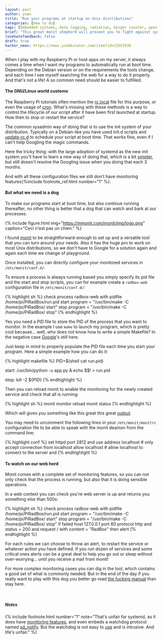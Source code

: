 ```yaml
---
layout: post
author: yoan
title: "Run your programs at startup on Unix distributions"
categories: [How to do]
tags: [Embedded systems, data logging, radiation, Geiger counter, open-data, Safecast, radiation]
brief: "This great monit shepherd will prevent you to fight against systemd."
lovehatefeedback: false
draft: true
hacker_news: https://news.ycombinator.com/item?id=11557638
---
```


When I play with my Raspberry Pi or host apps on my server, it always comes a time when I want my programs to automatically run at boot time. Depending on the Debian version or on the requirements the tools change, and each time I see myself searching the web for a way to do it properly. And that's not a life! A so common need should be easier to fulfilled.

#### The GNU/Linux world customs

The Raspberry Pi tutorials often mention the [rc.local](https://www.raspberrypi.org/documentation/linux/usage/rc-local.md) file for this purpose, or even the usage of [cron](https://www.raspberrypi.org/documentation/linux/usage/cron.md). What's missing with these methods is a way to control the lifecycle of our script after it have been first launched at startup. How then to stop or restart the service?

The common sysadmin way of doing that is to use the init system of your distribution. Typically on a Debian-like you have used init.d scripts and [update-rc.d](https://www.debian-administration.org/article/28/Making_scripts_run_at_boot_time_with_Debian) to schedule your script at boot time. That works fine, even if I can't help Googling the magic commands.

Here the tricky thing: with the large adoption of systemd as the new init system you'll have to learn a new way of doing that, which is a bit [simpler](http://unix.stackexchange.com/questions/47695/how-to-write-startup-script-for-systemd), but still doesn't resolve the Googling issue when you doing that each 3 months.

And with all these configuration files we still don't have monitoring features{%include footnote_ref.html number="1" %}.

#### But what we need is a dog

To make our programs start at boot time, but also continue running thereafter, no other thing is better that a dog that can watch and bark at our processes.

{% include figure.html img="https://mmonit.com/monit/img/logo.png" caption="Ceci n'est pas un chien." %}

I found [monit](https://mmonit.com/monit/) to be straightforward-enough to set up and a versatile tool that you can turn around your needs. Also it has the huge pro to work on most Unix distributions, so we don't have to Google for a solution again and again each time we change of playground.

Once installed, you can directly configure your monitored services in `/etc/monit/conf.d/`.

To ensure a process is always running based you simply specify its pid file and the start and stop scripts, you can for example create a `radbox-web` configuration file in `/etc/monit/conf.d/`:

{% highlight sh %}
check process radbox-web with pidfile /home/pi/PiRadBox/run.pid
    start program = "/usr/bin/make -C /home/pi/PiRadBox/ start"
    stop program  = "/usr/bin/make -C /home/pi/PiRadBox/ stop"
{% endhighlight %}

Yes you need a PID file to store the PID of the process that you want to monitor. In the example I use `make` to launch my program, which is pretty cool because... well, who does not know how to write a simple Makefile? In the negative case [Google](http://lmgtfy.com/?q=write+a+makefile)'s still here.

Just keep in mind to properly populate the PID file each time you start your program. Here a simple example how you can do it:

{% highlight makefile %}
PID=$(shell cat run.pid)

start:
    /usr/bin/python -u app.py & echo $$! > run.pid

stop:
    kill -2 ${PID}
{% endhighlight %}

Then you can reload monit to enable the monitoring for the newly created service and check that all is running:

{% highlight sh %}
monit monitor reload
monit status
{% endhighlight %}

Which will gives you something like this great this great [output](https://gist.github.com/MonsieurV/c283ae5d993a459ad112e29dc4a3232c#file-monit-output).

You may need to uncomment the following lines in your `/etc/monit/monitrc` configuration file to be able to speak with the monit deamon from the command line:

{% highlight conf %}
set httpd port 2812 and
    use address localhost  # only accept connection from localhost
    allow localhost        # allow localhost to connect to the server and
{% endhighlight %}

#### To watch on our web herd

Monit comes with a complete set of monitoring features, so you can not only check that the process is running, but also that it is doing sensible operations.

In a web context you can check you're web server is up and returns you something else than 500s:

{% highlight sh %}
check process radbox-web with pidfile /home/pi/PiRadBox/run.pid
    start program = "/usr/bin/make -C /home/pi/PiRadBox/ start"
    stop program  = "/usr/bin/make -C /home/pi/PiRadBox/ stop"
    if failed
       host 127.0.0.1 port 80 protocol http
       and status = 200
       and request / with content = "RadBox"
    then alert
{% endhighlight %}

For each rules we can choose to throw an alert, to restart the service or whatever action you have defined. If you run dozen of services and some critical ones alerts can be a great deal to help you go out or sleep without over-worrying... until you receive a mail from monit!

For more complex monitoring cases you can dig in the tool, which contains a good set of what is commonly needed. But in the end of the day if you really want to play with this dog you better go read [the fucking manual](https://mmonit.com/monit/documentation/monit.html) than stay here.

<br>

##### Notes

{% include footnote.html number="1" note="That's unfair for systemd, as it does have [monitoring features](https://serversforhackers.com/video/process-monitoring-with-systemd), and even embeds a watchdog protocol named [sd_notify](https://www.freedesktop.org/software/systemd/man/sd_notify.html). But the watchdog is not easy to [use](https://gist.github.com/Spindel/1d07533ef94a4589d348) and is intrusive. And life's unfair." %}
